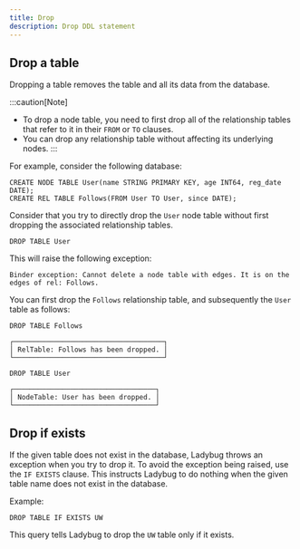 ```yaml
---
title: Drop
description: Drop DDL statement
---
```


## Drop a table

Dropping a table removes the table and all its data from the database.

:::caution[Note]
- To drop a node table, you need to first drop all of the relationship tables that refer to it in
  their `FROM` or `TO` clauses.
- You can drop any relationship table without affecting its underlying nodes.
:::

For example, consider the following database:

```cypher
CREATE NODE TABLE User(name STRING PRIMARY KEY, age INT64, reg_date DATE);
CREATE REL TABLE Follows(FROM User TO User, since DATE);
```

Consider that you try to directly drop the `User` node table without first dropping the associated
relationship tables.
```cypher
DROP TABLE User
```
This will raise the following exception:
```
Binder exception: Cannot delete a node table with edges. It is on the edges of rel: Follows.
```

You can first drop the `Follows` relationship table, and subsequently the `User` table as follows:

```cypher
DROP TABLE Follows
```
```table
┌─────────────────────────────────────┐
│ RelTable: Follows has been dropped. │
└─────────────────────────────────────┘
```
```cypher
DROP TABLE User
```
```table
┌───────────────────────────────────┐
│ NodeTable: User has been dropped. │
└───────────────────────────────────┘
```

## Drop if exists
If the given table does not exist in the database, Ladybug throws an exception when you try to drop it.
To avoid the exception being raised, use the `IF EXISTS` clause. This instructs Ladybug to do nothing when
the given table name does not exist in the database.

Example:
```cypher
DROP TABLE IF EXISTS UW
```
This query tells Ladybug to drop the `UW` table only if it exists.
